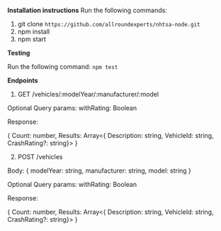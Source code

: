 **Installation instructions**
Run the following commands:
1) git clone `https://github.com/allroundexperts/nhtsa-node.git`
2) npm install
3) npm start

**Testing**

Run the following command:
`npm test`

**Endpoints**

1) GET /vehicles/:modelYear/:manufacturer/:model

Optional Query params: withRating: Boolean

Response: 

{
    Count: number,
    Results: Array<{ Description: string, VehicleId: string, CrashRating?: string}>
}

2) POST /vehicles

Body: { modelYear: string, manufacturer: string, model: string }

Optional Query params: withRating: Boolean

Response: 

{
    Count: number,
    Results: Array<{ Description: string, VehicleId: string, CrashRating?: string}>
}